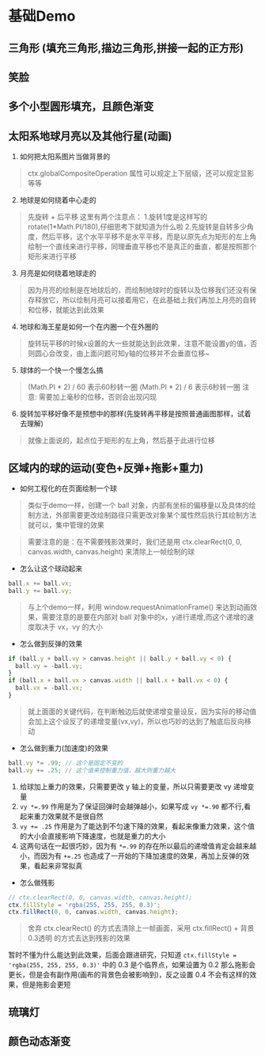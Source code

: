 # 基础Demo

## 三角形 (填充三角形,描边三角形,拼接一起的正方形)
<CanvasDemo
height="220"
code="
const ctx = canvas.getContext('2d');
ctx.moveTo(100, 100);
ctx.lineTo(100, 200);
ctx.lineTo(200, 100);
ctx.closePath();
ctx.stroke();
ctx.beginPath();
ctx.fillStyle = 'red'
ctx.moveTo(200, 100);
ctx.lineTo(200, 200);
ctx.lineTo(100, 200);
ctx.fill();
" />

## 笑脸
<CanvasDemo
width="600"
height="500"
code="
const ctx = canvas.getContext('2d');
ctx.arc(250, 250, 200, 0, Math.PI*2);
ctx.strokeStyle = 'red';
ctx.stroke();
ctx.beginPath();
ctx.strokeStyle = 'blue';
ctx.arc(150, 200, 50, 0, Math.PI, true);
ctx.moveTo(400, 200);
ctx.arc(350, 200, 50, 0, Math.PI, true);
ctx.moveTo(300, 350);
ctx.arc(250, 350, 50, 0, Math.PI, false);
ctx.stroke();
" />

## 多个小型圆形填充，且颜色渐变
<CanvasDemo
width="600"
height="500"
code="
const ctx = canvas.getContext('2d');
for (let x = 1; x < 25; x++) {
  for (let y = 1; y < 25; y++) {
    ctx.beginPath();
    ctx.strokeStyle = `rgb(${255-y*10}, ${255-x*10}, 255)`;
    ctx.arc(25 * x, 25 * y, 12, 0, Math.PI * 2);
    ctx.stroke();
  }
}
" />

## 太阳系地球月亮以及其他行星(动画)
<CanvasDemo
width="700"
height="700"
code="
const ctx = canvas.getContext('2d');
const sun = new Image();
const earth = new Image();
sun.src = 'https://img.lovepik.com/element/40097/4339.png_300.png';
earth.src = 'https://www.freepnglogos.com/uploads/moon-png/moon-png-annual-celestial-overview-simone-matthews-18.png';
function draw() {
  ctx.globalCompositeOperation = 'destination-over'
  ctx.clearRect(0, 0, 700, 700)
  ctx.save()
  // 地球
  ctx.translate(350, 350)
  const time1 = new Date()
  const x1 = (Math.PI*2 / 6) * time1.getSeconds() + (Math.PI*2 / 6000) * time1.getMilliseconds()
  ctx.rotate(x1)
  ctx.translate(170, 0)
  ctx.drawImage(earth, 0, 0, 40, 40)
  ctx.restore()
  ctx.save()
  // 行星
  ctx.translate(350, 350)
  const time = new Date()
  const x = (Math.PI*2 / 60) * time.getSeconds() + (Math.PI*2 / 60000) * time.getMilliseconds()
  ctx.rotate(x)
  ctx.translate(300, 0)
  ctx.arc(0, 0, 30, 0, Math.PI*2)
  ctx.fillStyle = 'blue'
  ctx.fill()
  // 月球
  ctx.beginPath()
  const time2 = new Date()
  const x2 = (Math.PI*2 / 6) * time2.getSeconds() + (Math.PI*2 / 6000) * time2.getMilliseconds()
  ctx.rotate(x2)
  ctx.translate(50, 0)
  ctx.arc(0, 0, 10, 0, Math.PI*2)
  ctx.fillStyle = 'yellow'
  ctx.fill()
  ctx.restore()
  // 圆环
  ctx.beginPath()
  ctx.arc(350, 350, 300, 0, Math.PI*2)
  ctx.strokeStyle = 'red'
  ctx.stroke()
  // 太阳
  ctx.beginPath()
  ctx.drawImage(sun, 0, 0, 700, 700);
  window.requestAnimationFrame(draw);
}
window.requestAnimationFrame(draw);
" />

1. 如何把太阳系图片当做背景的
> ctx.globalCompositeOperation 属性可以规定上下层级，还可以规定显影等等

2. 地球是如何绕着中心走的
> 先旋转 + 后平移
> 这里有两个注意点：
> 1.旋转1度是这样写的 rotate(1*Math.PI/180),仔细思考下就知道为什么啦
> 2.先旋转是自转多少角度，然后平移，这个水平平移不是水平平移，而是以原先点为矩形的左上角绘制一个直线来进行平移，同理垂直平移也不是真正的垂直，都是按照那个矩形来进行平移

3. 月亮是如何绕着地球走的
> 因为月亮的绘制是在地球后的，而绘制地球时的旋转以及位移我们还没有保存释放它，所以绘制月亮可以接着用它，在此基础上我们再加上月亮的自转和位移，就能达到此效果

4. 地球和海王星是如何一个在内圈一个在外圈的
> 旋转玩平移的时候x设置的大一些就能达到此效果，注意不能设置y的值，否则圆心会改变，由上面问题可知y轴的位移并不会垂直位移~

5. 球体的一个快一个慢怎么搞
> (Math.PI * 2) / 60 表示60秒转一圈
> (Math.PI * 2) / 6 表示6秒转一圈
> 注意: 需要加上毫秒的位移，否则会出现闪现

6. 旋转加平移好像不是预想中的那样(先旋转再平移是按照普通画图那样，试着去理解)
> 就像上面说的，起点位于矩形的左上角，然后基于此进行位移

## 区域内的球的运动(变色+反弹+拖影+重力)
<CanvasDemo
width="700"
height="300"
code="
const ctx = canvas.getContext('2d');
const ball = {
  x: 0,
  y: 0,
  vx: 4,
  vy: 5,
  rgbaX: 0,
  rgbaY: 0,
  rgbaZ: 0,
  rgbaV: 1,
  draw: function () {
    ctx.beginPath()
    ctx.arc(this.x, this.y, 20, 0, Math.PI*2)
    ctx.fillStyle = `rgba(${this.rgbaX}, ${this.rgbaY}, ${this.rgbaZ}, ${1})`
    const max = this.rgbaV === 1 ? 255 : 0;
    if (this.rgbaX === max && this.rgbaY === max && this.rgbaZ === max) {
      this.rgbaV = this.rgbaV === 1 ? -1 : 1
    } else if (this.rgbaY === max && this.rgbaZ === max) {
      this.rgbaX += this.rgbaV
    } else if (this.rgbaZ === max) {
      this.rgbaY += this.rgbaV
    } else {
      this.rgbaZ += this.rgbaV
    }
    ctx.fill()
    ctx.beginPath()
  }
}
function draw() {
  ctx.fillStyle = 'rgba(255, 255, 255, 0.3)'
  ctx.fillRect(0, 0, 700, 700)
  ball.x += ball.vx
  ball.y += ball.vy
  if (ball.x > 700 || ball.x < 0) {
    ball.vx = -ball.vx
  }
  if (ball.y > 300 || ball.y < 0) {
    ball.vy = -ball.vy
  }
  // ball.vy *= .99 // 重力
  // ball.vy += 0.25
  ball.draw()
  window.requestAnimationFrame(draw);
}
window.requestAnimationFrame(draw);
" />

+ 如何工程化的在页面绘制一个球
> 类似于demo一样，创建一个 ball 对象，内部有坐标的偏移量以及具体的绘制方法，外部需要更改绘制路径只需更改对象某个属性然后执行其绘制方法就可以，集中管理的效果

> 需要注意的是：在不需要残影效果时，我们还是用 ctx.clearRect(0, 0, canvas.width, canvas.height) 来清除上一帧绘制的球

+ 怎么让这个球动起来
``` js
ball.x += ball.vx;
ball.y += ball.vy;
```

> 与上个demo一样，利用 window.requestAnimationFrame() 来达到动画效果，需要注意的是要在内部对 ball 对象中的x，y进行递增,而这个递增的速度取决于 vx，vy 的大小

+ 怎么做到反弹的效果
``` js
if (ball.y + ball.vy > canvas.height || ball.y + ball.vy < 0) {
  ball.vy = -ball.vy;
}
if (ball.x + ball.vx > canvas.width || ball.x + ball.vx < 0) {
  ball.vx = -ball.vx;
}
```
> 就上面面的关键代码，在判断触边后就使递增变量设反，因为实际的移动值会加上这个设反了的递增变量(vx,vy)，所以也巧妙的达到了触底后反向移动

+ 怎么做到重力(加速度)的效果
``` js
ball.vy *= .99; // 这个是固定不变的
ball.vy += .25; // 这个值来控制重力值，越大则重力越大
```
1. 给球加上重力的效果，只需要更改 y 轴上的变量，所以只需要更改 vy 递增变量
2. `vy *=.99` 作用是为了保证回弹时会越弹越小，如果写成 `vy *=.90` 都不行,看起来重力效果就不是很自然
3. `vy += .25` 作用是为了能达到不匀速下降的效果，看起来像重力效果，这个值的大小会直接影响下降速度，也就是重力的大小
4. 这两句话在一起很巧妙，因为有 `*=.99` 的存在所以最后的递增值肯定会越来越小，而因为有 `+=.25` 也造成了一开始的下降加速度的效果，再加上反弹的效果，看起来非常拟真

+ 怎么做残影
``` ts
// ctx.clearRect(0, 0, canvas.width, canvas.height);
ctx.fillStyle = 'rgba(255, 255, 255, 0.3)';
ctx.fillRect(0, 0, canvas.width, canvas.height);
```

> 舍弃 ctx.clearRect() 的方式去清除上一帧画面，采用 ctx.fillRect() + 背景0.3透明 的方式去达到残影的效果

暂时不懂为什么能达到此效果，后面会跟进研究，只知道 `ctx.fillStyle = 'rgba(255, 255, 255, 0.3)'` 中的 0.3 是个临界点，如果设置为 0.2 那么拖影会更长，但是会有副作用(画布的背景色会被影响到)，反之设置 0.4 不会有这样的效果，但是拖影会更短

## 琉璃灯
<CanvasDemo
width="700"
height="500"
code="
const ctx = canvas.getContext('2d');
let activeX = 1
let activeY = 1
let vx = 1
let vy = 1
let down = true
let color = 0
const num = 15
function changeColor() {
  color = color > 255 ? 0 : color + num
}
for (let x = 1; x <= num; x++) {
  for (let y = 1; y <= num; y++) {
    ctx.beginPath()
    ctx.strokeStyle = `rgb(${255-y*10},${255-x*10},255)`
    ctx.arc(30*x, 30*y, 15, 0, Math.PI*2)
    ctx.stroke()
  }
}
function draw() {
  for (let y = 1; y <= num; y++) {
    for (let x = 1; x <= num; x++) {
      if (x === activeX && y === activeY) {
        ctx.beginPath()
        ctx.arc(30*x, 30*y, 15, 0, Math.PI*2)
        ctx.fillStyle = down
          ? `rgb(${255-y*Math.floor(color/num)}, ${255-x*Math.floor(color/num)}, 255)`
          : `rgb(${255-y*Math.floor(color/num)}, ${255-x*Math.floor(color/num)}, 255)`
        ctx.fill()
      }
    }
  }
  if (activeX === num+1) {
    activeY += vy
    vx = -1
  } else if (activeX === 0) {
    activeY += vy
    vx = 1
  }
  if (activeY === num+1) {
    changeColor()
    down = false
    vy = -1
  } else if (activeY === 0) {
    changeColor()
    down = true
    vy = 1
  }
  activeX += vx
  ctx.beginPath()
  window.requestAnimationFrame(draw);
}
window.requestAnimationFrame(draw);
"
/>

## 颜色动态渐变
<CanvasDemo
width="700"
height="500"
code="
const ctx = canvas.getContext('2d');
const colorObj = {
  rgbx: 255,
  rgby: 0,
  rgbz: 0,
  step: 1,
  lucid: 1,
  changeRGB() {
    // 颜色周期变化规则为:
    // 1: 255,0,0
    // 2: 255,255,0
    // 3: 0,255,0
    // 4: 0,255,255
    // 5: 0,0,255
    // 6: 255,0,255
    // 7: 255,0,0
    switch (this.step) {
      case 1:
        this.rgby++
        if (this.rgby === 255) this.step = 2
        break;
      case 2:
        this.rgbx--
        if (this.rgbx === 0) this.step = 3
        break;
      case 3:
        this.rgbz++
        if (this.rgbz === 255) this.step = 4
        break;
      case 4:
        this.rgby--
        if (this.rgby === 0) this.step = 5
        break;
        case 5:
          this.rgbx++
          if (this.rgbx === 255) this.step = 6
        break;
      case 6:
        this.rgbz--
        if (this.rgbz === 0) this.step = 1
        break;
    }
  },
  draw() {
    ctx.clearRect(0, 0, 500, 500)
    ctx.globalCompositeOperation = 'destination-over';
    const gradient1 = ctx.createLinearGradient(0, 0, 500, 0)
    gradient1.addColorStop(0, '#fff');
    gradient1.addColorStop(1, 'rgba(0,0,0,0)');
    ctx.fillStyle = gradient1;
    ctx.fillRect(0, 0, 500, 500);
    ctx.beginPath();
    const gradient2 = ctx.createLinearGradient(0, 0, 0, 500)
    gradient2.addColorStop(0, `rgb(${this.rgbx}, ${this.rgby}, ${this.rgbz})`);
    gradient2.addColorStop(1, '#000000');
    ctx.fillStyle = gradient2;
    ctx.fillRect(0, 0, 500, 500);
  }
}
function draw() {
  colorObj.changeRGB()
  colorObj.draw()
  window.requestAnimationFrame(draw);
}
window.requestAnimationFrame(draw);
"
/>




